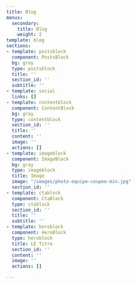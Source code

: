 ```yaml
---
title: Blog
menus:
  secondary:
    title: Blog
    weight: 2
template: blog
sections:
- template: postsblock
  component: PostsBlock
  bg: gray
  type: postsblock
  title: ''
  section_id: ''
  subtitle: ''
- template: social
  links: []
- template: contentblock
  component: ContentBlock
  bg: gray
  type: contentblock
  section_id: ''
  title: ''
  content: ''
  image: ''
  actions: []
- template: imageblock
  component: ImageBlock
  bg: gray
  type: imageblock
  title: Image
  image: "/images/photo-equipe-coupee-min.jpg"
  section_id: ''
- template: ctablock
  component: CtaBlock
  type: ctablock
  section_id: ''
  title: ''
  subtitle: ''
- template: heroblock
  component: HeroBlock
  type: heroblock
  title: LE Titre
  section_id: ''
  content: ''
  image: ''
  actions: []

---
```


